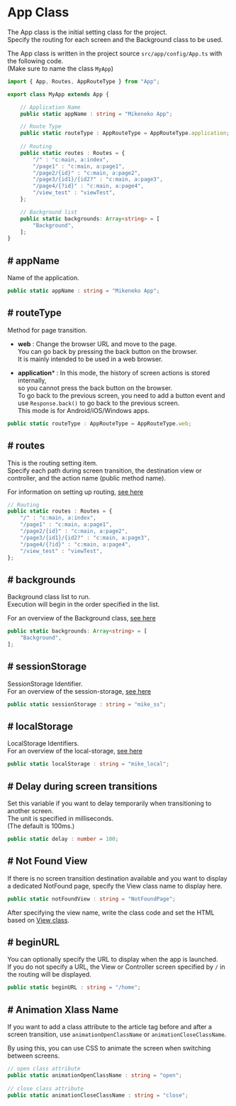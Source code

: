 # App Class

The App class is the initial setting class for the project.  
Specify the routing for each screen and the Background class to be used.

The App class is written in the project source ``src/app/config/App.ts`` with the following code.   
(Make sure to name the class ``MyApp``)

```typescript
import { App, Routes, AppRouteType } from "App";

export class MyApp extends App {

    // Application Name
    public static appName : string = "Mikeneko App";

    // Route Type
    public static routeType : AppRouteType = AppRouteType.application;
    
    // Routing
    public static routes : Routes = {
        "/" : "c:main, a:index",
        "/page1" : "c:main, a:page1",
        "/page2/{id}" : "c:main, a:page2",
        "/page3/{id1}/{id2?" : "c:main, a:page3",
        "/page4/{?id}" : "c:main, a:page4",
        "/view_test" : "viewTest",
    };

    // Background list
    public static backgrounds: Array<string> = [
        "Background",
    ];
}
```

## # appName

Name of the application. 

```typescript
public static appName : string = "Mikeneko App";
```

## # routeType

 Method for page transition.  


 -  **web** : Change the browser URL and move to the page.   
 You can go back by pressing the back button on the browser.    
 It is mainly intended to be used in a web browser.
 * **application*** : In this mode, the history of screen actions is stored internally,   
so you cannot press the back button on the browser.  
To go back to the previous screen, you need to add a button event and use ``Response.back()`` to go back to the previous screen.  
This mode is for Android/iOS/Windows apps.

```typescript
public static routeType : AppRouteType = AppRouteType.web;
```

## # routes

This is the routing setting item.<br>
Specify each path during screen transition, the destination view or controller, and the action name (public method name).

For information on setting up routing, [see here](routes.md)

```typescript
// Routing
public static routes : Routes = {
    "/" : "c:main, a:index",
    "/page1" : "c:main, a:page1",
    "/page2/{id}" : "c:main, a:page2",
    "/page3/{id1}/{id2?" : "c:main, a:page3",
    "/page4/{?id}" : "c:main, a:page4",
    "/view_test" : "viewTest",
};
```
## # backgrounds

Background class list to run.   
Execution will begin in the order specified in the list.

For an overview of the Background class, [see here](background.md)

```typescript
public static backgrounds: Array<string> = [
    "Background",
];
```

## # sessionStorage

SessionStorage Identifier.  
For an overview of the session-storage, [see here](storage.md#session)

```typescript
public static sessionStorage : string = "mike_ss";
```

## # localStorage

LocalStorage Identifiers.  
For an overview of the local-storage, [see here](storage.md#local)

```typescript
public static localStorage : string = "mike_local";
```

## # Delay during screen transitions

Set this variable if you want to delay temporarily when transitioning to another screen.  
The unit is specified in milliseconds.  
(The default is 100ms.)

 ```typescript
 public static delay : number = 100;
 ```

## # Not Found View
 
If there is no screen transition destination available and you want to display a dedicated NotFound page, specify the View class name to display here.
 
 
```typescript
public static notFoundView : string = "NotFoundPage";
```
 
After specifying the view name, write the class code and set the HTML based on [View class](view.md).
 
## # beginURL 
 
You can optionally specify the URL to display when the app is launched.  
If you do not specify a URL, the View or Controller screen specified by ``/`` in the routing will be displayed.
 
```typescript
public static beginURL : string = "/home";
```
 
## # Animation Xlass Name
 
If you want to add a class attribute to the article tag before and after a screen transition, use
``animationOpenClassName`` or ``animationCloseClassName``.
 
By using this, you can use CSS to animate the screen when switching between screens.
 
```typescript
// open class attribute
public static animationOpenClassName : string = "open";
 
// close class attribute
public static animationCloseClassName : string = "close";
```
